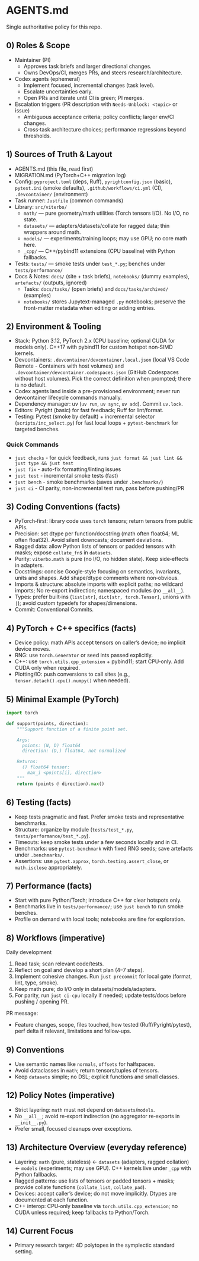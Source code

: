 # AGENTS.md

Single authoritative policy for this repo.

## 0) Roles & Scope

- Maintainer (PI)
  - Approves task briefs and larger directional changes.
  - Owns DevOps/CI, merges PRs, and steers research/architecture.
- Codex agents (ephemeral)
  - Implement focused, incremental changes (task level).
  - Escalate uncertainties early.
  - Open PRs and iterate until CI is green; PI merges.
- Escalation triggers (PR description with `Needs-Unblock: <topic>` or issue)
  - Ambiguous acceptance criteria; policy conflicts; larger env/CI changes.
  - Cross‑task architecture choices; performance regressions beyond thresholds.

## 1) Sources of Truth & Layout

- AGENTS.md (this file, read first)
- MIGRATION.md (PyTorch+C++ migration log)
- Config: `pyproject.toml` (deps, Ruff), `pyrightconfig.json` (basic), `pytest.ini` (smoke defaults), `.github/workflows/ci.yml` (CI), `.devcontainer/` (environment)
- Task runner: `Justfile` (common commands)
- Library: `src/viterbo/`
  - `math/` — pure geometry/math utilities (Torch tensors I/O). No I/O, no state.
  - `datasets/` — adapters/datasets/collate for ragged data; thin wrappers around math.
  - `models/` — experiments/training loops; may use GPU; no core math here.
  - `_cpp/` — C++/pybind11 extensions (CPU baseline) with Python fallbacks.
- Tests: `tests/` — smoke tests under `test_*.py`; benches under `tests/performance/`
- Docs & Notes: `docs/` (site + task briefs), `notebooks/` (dummy examples), `artefacts/` (outputs, ignored)
  - Tasks: `docs/tasks/` (open briefs) and `docs/tasks/archived/` (examples)
  - `notebooks/` stores Jupytext-managed `.py` notebooks; preserve the front-matter metadata when editing or adding entries.

## 2) Environment & Tooling

- Stack: Python 3.12, PyTorch 2.x (CPU baseline; optional CUDA for models only). C++17 with pybind11 for custom hotspot non‑SIMD kernels.
- Devcontainers: `.devcontainer/devcontainer.local.json` (local VS Code Remote - Containers with host volumes) and `.devcontainer/devcontainer.codespaces.json` (GitHub Codespaces without host volumes). Pick the correct definition when prompted; there is no default.
- Codex agents land inside a pre-provisioned environment; never run devcontainer lifecycle commands manually.
- Dependency manager: uv (`uv run`, `uv sync`, `uv add`). Commit `uv.lock`.
- Editors: Pyright (basic) for fast feedback; Ruff for lint/format.
- Testing: Pytest (smoke by default) + incremental selector (`scripts/inc_select.py`) for fast local loops + `pytest-benchmark` for targeted benches.

### Quick Commands

- `just checks` - for quick feedback, runs `just format && just lint && just type && just test`
- `just fix` - auto-fix formatting/linting issues
- `just test` - incremental smoke tests (fast)
- `just bench` - smoke benchmarks (saves under `.benchmarks/`)
- `just ci` - CI parity, non-incremental test run, pass before pushing/PR

## 3) Coding Conventions (facts)

- PyTorch‑first: library code uses `torch` tensors; return tensors from public APIs.
- Precision: set dtype per function/docstring (math often float64; ML often float32). Avoid silent downcasts; document deviations.
- Ragged data: allow Python lists of tensors or padded tensors with masks; expose `collate_fn`s in `datasets`.
- Purity: `viterbo.math` is pure (no I/O, no hidden state). Keep side‑effects in adapters.
- Docstrings: concise Google‑style focusing on semantics, invariants, units and shapes. Add shape/dtype comments where non‑obvious.
- Imports & structure: absolute imports with explicit paths; no wildcard imports; No re‑export indirection; namespaced modules (no `__all__`).
- Types: prefer built‑ins (`list[str]`, `dict[str, torch.Tensor]`, unions with `|`); avoid custom typedefs for shapes/dimensions.
- Commit: Conventional Commits.

## 4) PyTorch + C++ specifics (facts)

- Device policy: math APIs accept tensors on caller’s device; no implicit device moves.
- RNG: use `torch.Generator` or seed ints passed explicitly.
- C++: use `torch.utils.cpp_extension` + pybind11; start CPU‑only. Add CUDA only when required.
- Plotting/IO: push conversions to call sites (e.g., `tensor.detach().cpu().numpy()` when needed).

## 5) Minimal Example (PyTorch)

```python
import torch

def support(points, direction):
    """Support function of a finite point set.

    Args:
      points: (N, D) float64
      direction: (D,) float64, not normalized

    Returns:
      () float64 tensor:
        max_i <points[i], direction>
    """
    return (points @ direction).max()
```

## 6) Testing (facts)

- Keep tests pragmatic and fast. Prefer smoke tests and representative benchmarks.
- Structure: organize by module (`tests/test_*.py`, `tests/performance/test_*.py`).
- Timeouts: keep smoke tests under a few seconds locally and in CI.
- Benchmarks: use `pytest-benchmark` with fixed RNG seeds; save artefacts under `.benchmarks/`.
- Assertions: use `pytest.approx`, `torch.testing.assert_close`, or `math.isclose` appropriately.

## 7) Performance (facts)

- Start with pure Python/Torch; introduce C++ for clear hotspots only.
- Benchmarks live in `tests/performance/`; use `just bench` to run smoke benches.
- Profile on demand with local tools; notebooks are fine for exploration.

## 8) Workflows (imperative)

Daily development

1. Read task; scan relevant code/tests.
2. Reflect on goal and develop a short plan (4–7 steps).
3. Implement cohesive changes. Run `just precommit` for local gate (format, lint, type, smoke).
4. Keep math pure; do I/O only in datasets/models/adapters.
5. For parity, run `just ci-cpu` locally if needed; update tests/docs before pushing / opening PR.

PR message:

- Feature changes, scope, files touched, how tested (Ruff/Pyright/pytest), perf delta if relevant, limitations and follow‑ups.

## 9) Conventions

- Use semantic names like `normals`, `offsets` for halfspaces.
- Avoid dataclasses in `math`; return tensors/tuples of tensors.
- Keep `datasets` simple; no DSL; explicit functions and small classes.

## 12) Policy Notes (imperative)

- Strict layering: `math` must not depend on `datasets`/`models`.
- No `__all__`; avoid re‑export indirection (no aggregator re‑exports in `__init__.py`).
- Prefer small, focused cleanups over exceptions.

## 13) Architecture Overview (everyday reference)

- Layering: `math` (pure, stateless) ← `datasets` (adapters, ragged collation) ← `models` (experiments; may use GPU). C++ kernels live under `_cpp` with Python fallbacks.
- Ragged patterns: use lists of tensors or padded tensors + masks; provide collate functions (`collate_list`, `collate_pad`).
- Devices: accept caller’s device; do not move implicitly. Dtypes are documented at each function.
- C++ interop: CPU‑only baseline via `torch.utils.cpp_extension`; no CUDA unless required; keep fallbacks to Python/Torch.

## 14) Current Focus

- Primary research target: 4D polytopes in the symplectic standard setting.
